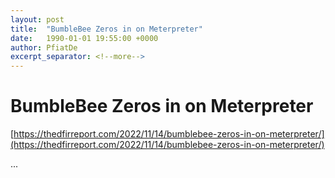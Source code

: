 ```yaml
---
layout: post
title:  "BumbleBee Zeros in on Meterpreter"
date:   1990-01-01 19:55:00 +0000
author: PfiatDe
excerpt_separator: <!--more-->
---
```


# BumbleBee Zeros in on Meterpreter

[https://thedfirreport.com/2022/11/14/bumblebee-zeros-in-on-meterpreter/](https://thedfirreport.com/2022/11/14/bumblebee-zeros-in-on-meterpreter/)

...
<!--more-->
